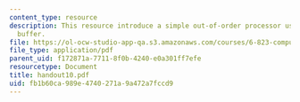 ```yaml
---
content_type: resource
description: This resource introduce a simple out-of-order processor using a reorder
  buffer.
file: https://ol-ocw-studio-app-qa.s3.amazonaws.com/courses/6-823-computer-system-architecture-fall-2005/fb1b60ca989e4740271a9a472a7fccd9_handout10.pdf
file_type: application/pdf
parent_uid: f172871a-7711-8f0b-4240-e0a301ff7efe
resourcetype: Document
title: handout10.pdf
uid: fb1b60ca-989e-4740-271a-9a472a7fccd9
---
```


